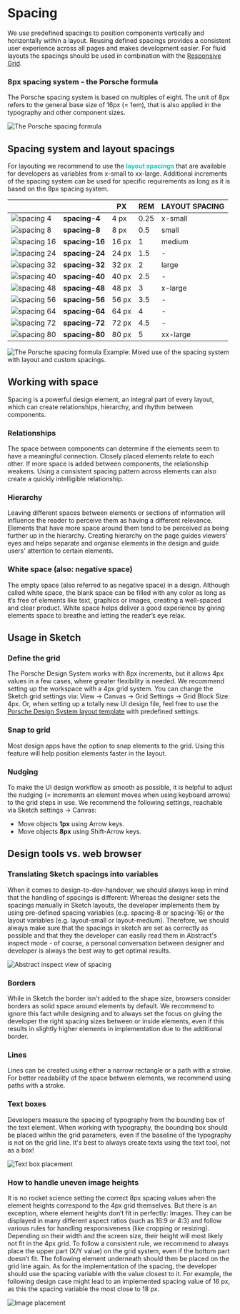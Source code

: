 # Spacing
We use predefined spacings to position components vertically and horizontally within a layout. Reusing defined spacings provides a consistent user experience across all pages and makes development easier. For fluid layouts the spacings should be used in combination with the [Responsive Grid](#/components/grid).

### 8px spacing system - the Porsche formula

The Porsche spacing system is based on multiples of eight. The unit of 8px refers to the general base size of 16px (= 1em), that is also applied in the typography and other component sizes.

![The Porsche spacing formula](./assets/spacings-formula.png)

## Spacing system and layout spacings

For layouting we recommend to use the <strong><span style="color:#00D5B9">layout spacings</span></strong> that are available for developers as variables from x-small to xx-large.
Additional increments of the spacing system can be used for specific requirements as long as it is based on the 8px spacing system.

|       	                                |                	| PX     	| REM 	| LAYOUT SPACING |
|----------------------------------------	|---------------	|-------	|------	|------	|
| ![spacing 4](./assets/spacing-4.png)    | **spacing-4**  	| 4 px  	| 0.25 	| x-small |
| ![spacing 8](./assets/spacing-8.png)    | **spacing-8**  	| 8 px  	| 0.5 	| small |
| ![spacing 16](./assets/spacing-16.png)  | **spacing-16** 	| 16 px 	| 1  	| medium |
| ![spacing 24](./assets/spacing-24.png)  |**spacing-24** 	| 24 px 	| 1.5 	| - |
| ![spacing 32](./assets/spacing-32.png)  |**spacing-32** 	| 32 px 	| 2  	| large |
| ![spacing 40](./assets/spacing-40.png)  |**spacing-40** 	| 40 px 	| 2.5  	| - |
| ![spacing 48](./assets/spacing-48.png)  |**spacing-48** 	| 48 px 	| 3  	| x-large |
| ![spacing 56](./assets/spacing-56.png)  |**spacing-56** 	| 56 px 	| 3.5 	| - |
| ![spacing 64](./assets/spacing-64.png)  |**spacing-64** 	| 64 px 	| 4 	| - |
| ![spacing 72](./assets/spacing-72.png)  |**spacing-72** 	| 72 px 	| 4.5 	| - |
| ![spacing 80](./assets/spacing-80.png)  |**spacing-80** 	| 80 px 	| 5 	| xx-large |


![The Porsche spacing formula](./assets/spacings-example-02.png)
Example: Mixed use of the spacing system with layout and custom spacings.

## Working with space

Spacing is a powerful design element, an integral part of every layout, which can create relationships, hierarchy, and rhythm between components.

### Relationships

The space between components can determine if the elements
seem to have a meaningful connection. Closely placed elements relate to each
other. If more space is added between components, the relationship weakens. Using a consistent spacing pattern across elements can also create a quickly
intelligible relationship.

### Hierarchy

Leaving different spaces between elements or sections of
information will influence the reader to perceive them as having a different
relevance. Elements that have more space around them tend to be perceived as being
further up in the hierarchy. Creating hierarchy on the page guides viewers' eyes and helps
separate and organise elements in the design and guide users' attention to
certain elements.

### White space (also: negative space)

The empty space (also referred to as negative space) in a
design. Although called white space, the blank space can be filled with any color
as long as it’s free of elements like text, graphics or images, creating a
well-spaced and clear product. White space helps deliver a good experience by
giving elements space to breathe and letting the reader’s eye relax.

## Usage in Sketch

### Define the grid
The Porsche Design System works with 8px
increments, but it allows 4px values in a few cases, where greater flexibility is
needed. We recommend setting up the workspace with a 4px grid system. You can
change the Sketch grid settings via: View → Canvas → Grid Settings → Grid Block
Size: 4px. Or, when setting up a totally new UI design file, feel free to use
the [Porsche Design System layout template](https://designsystem.porsche.com/sketch/porsche-design-system-layout-template.sketch) with predefined settings.

### Snap to grid
Most design apps have the option to snap elements to the grid.
Using this feature will help position elements faster in the layout.

### Nudging
To make the UI design workflow as smooth as possible, it is helpful to adjust
the nudging (= increments an element moves when using keyboard arrows) to the
grid steps in use. We recommend the following settings, reachable via Sketch
settings → Canvas:

- Move objects **1px** using Arrow keys. 
- Move objects **8px** using Shift-Arrow keys.

## Design tools vs. web browser

### Translating Sketch spacings into variables 

When it comes to design-to-dev-handover, we should always keep in mind that the handling of
spacings is different: Whereas the designer sets the spacings manually in Sketch
layouts, the developer implements them by using pre-defined spacing variables
(e.g. spacing-8 or spacing-16) or the layout variables (e.g. layout-small or layout-medium). Therefore, we should always make sure that the
spacings in sketch are set as correctly as possible and that they the developer
can easily read them in Abstract's inspect mode - of course, a personal
conversation between designer and developer is always the best way to get
optimal results.

![Abstract inspect view of spacing](./assets/spacings-inspect.png)

### Borders
While in Sketch the border isn't added to the shape size, browsers
consider borders as solid space around elements by default. We recommend to
ignore this fact while designing and to always set the focus on giving the developer
the right spacing sizes between or inside elements, even if this results in
slightly higher elements in implementation due to the additional border.

### Lines
Lines can be created using either a narrow rectangle or a path
with a stroke. For better readability of the space between elements, we
recommend using paths with a stroke.

### Text boxes
Developers measure the spacing of typography from the bounding box
of the text element. When working with typography, the bounding box should be
placed within the grid parameters, even if the baseline of the typography is not
on the grid line. It's best to always create texts using the text tool, not as a
box!

![Text box placement](./assets/spacings-bounding-box.png)

### How to handle uneven image heights
It is no rocket science setting the correct 8px spacing values when the element
heights correspond to the 4px grid themselves. But there is an exception, where
element heights don’t fit in perfectly: Images. They can be displayed in many
different aspect ratios (such as 16:9 or 4:3) and follow various rules for
handling responsiveness (like cropping or resizing). Depending on their width
and the screen size, their height will most likely not fit in the 4px grid. To
follow a consistent rule, we recommend to always place the upper part (X/Y
value) on the grid system, even if the bottom part doesn’t fit. The following
element underneath should then be placed on the grid line again. As for the
implementation of the spacing, the developer should use the spacing variable
with the value closest to it. For example, the following design case might lead
to an implemented spacing value of 16 px, as this the spacing variable the most
close to 18 px.

![Image placement](./assets/spacing-images.png)